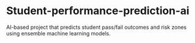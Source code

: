 # Student-performance-prediction-ai
AI-based project that predicts student pass/fail outcomes and risk zones using ensemble machine learning models.
